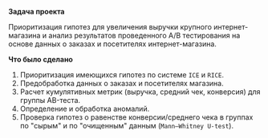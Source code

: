 **Задача проекта**

Приоритизация гипотез для увеличения выручки крупного интернет-магазина и анализ результатов проведенного A/B тестирования на основе данных о заказах и посетителях интернет-магазина.

**Что было сделано**

1. Приоритизация имеющихся гипотез по системе `ICE` и `RICE`.
2. Предобработка данных о заказах и посетителях магазина.
3. Расчет кумулятивных метрик (выручка, средний чек, конверсия) для группы AB-теста.
4. Определение и обработка аномалий.
5. Проверка гипотез о равенстве конверсии/среднего чека в группах по "сырым" и по "очищенным" данным (`Mann–Whitney U-test`).
